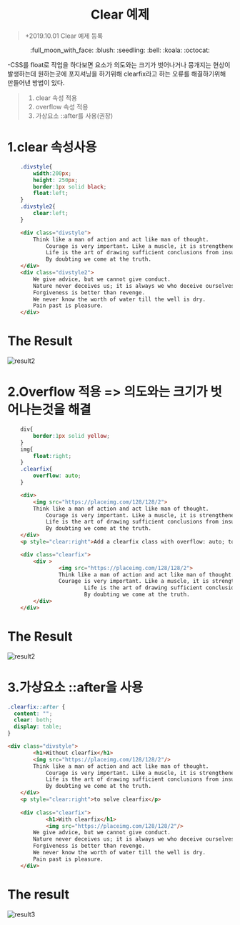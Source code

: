 <h1 align="center">Clear 예제</h1>
  
>+2019.10.01 Clear 예제 등록
<p align="center">
:full_moon_with_face: :blush: :seedling: :bell: :koala: :octocat:  
</p>

-CSS를 float로 작업을 하다보면 요소가 의도와는 크기가 벗어나거나 뭉개지는 현상이 발생하는데 원하는곳에 포지셔닝을 하기위해 clearfix라고 하는 오류를 해결하기위해 만들어낸 방법이 있다.
>1. clear 속성 적용 
>2. overflow 속성 적용
>3. 가상요소 ::after를 사용(권장)

# **1.clear 속성사용**
```css
    .divstyle{
        width:200px;
        height: 250px;
        border:1px solid black;
        float:left;
    }
    .divstyle2{
        clear:left;
    }
```
```html
    <div class="divstyle">
        Think like a man of action and act like man of thought.
            Courage is very important. Like a muscle, it is strengthened by use.
            Life is the art of drawing sufficient conclusions from insufficient premises.
            By doubting we come at the truth.
    </div>
    <div class="divstyle2">
        We give advice, but we cannot give conduct.
        Nature never deceives us; it is always we who deceive ourselves.
        Forgiveness is better than revenge.
        We never know the worth of water till the well is dry.
        Pain past is pleasure.
    </div>
```
# **The Result**  
![result2](https://user-images.githubusercontent.com/32647144/65943050-8aa0be00-e469-11e9-85b9-02af6be5591e.png)

# **2.Overflow 적용 => 의도와는 크기가 벗어나는것을 해결**
```css
    div{
        border:1px solid yellow;
    }
    img{
        float:right;
    }
    .clearfix{
        overflow: auto;
    }
```

```html
    <div>
        <img src="https://placeimg.com/128/128/2">
        Think like a man of action and act like man of thought.
            Courage is very important. Like a muscle, it is strengthened by use.
            Life is the art of drawing sufficient conclusions from insufficient premises.
            By doubting we come at the truth.
    </div>
    <p style="clear:right">Add a clearfix class with overflow: auto; to the containing element, to fix this problem:</p>

    <div class="clearfix">
        <div >
                <img src="https://placeimg.com/128/128/2">
                Think like a man of action and act like man of thought.
                Courage is very important. Like a muscle, it is strengthened by use.
                        Life is the art of drawing sufficient conclusions from insufficient premises.
                        By doubting we come at the truth.
        </div>
    </div>
```
# **The Result**  
![result2](https://user-images.githubusercontent.com/32647144/65943050-8aa0be00-e469-11e9-85b9-02af6be5591e.png)
# **3.가상요소 ::after을 사용**
```css
.clearfix::after {
  content: "";
  clear: both;
  display: table;
}
```
```html
<div class="divstyle">
        <h1>Without clearfix</h1>
        <img src="https://placeimg.com/128/128/2"/>
        Think like a man of action and act like man of thought.
            Courage is very important. Like a muscle, it is strengthened by use.
            Life is the art of drawing sufficient conclusions from insufficient premises.
            By doubting we come at the truth.
    </div>
    <p style="clear:right">to solve clearfix</p>
    
    <div class="clearfix">
            <h1>With clearfix</h1>
            <img src="https://placeimg.com/128/128/2"/>
        We give advice, but we cannot give conduct.
        Nature never deceives us; it is always we who deceive ourselves.
        Forgiveness is better than revenge.
        We never know the worth of water till the well is dry.
        Pain past is pleasure.
    </div>
```
# **The result**  
![result3](https://user-images.githubusercontent.com/32647144/65943052-8aa0be00-e469-11e9-86d8-f15aed50a994.png)